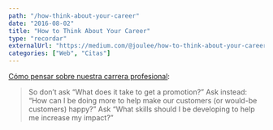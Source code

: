 ```yaml
---
path: "/how-think-about-your-career"
date: "2016-08-02"
title: "How to Think About Your Career"
type: "recordar"
externalUrl: "https://medium.com/@joulee/how-to-think-about-your-career-abf5300eba08#.39i8ksxfd"
categories: ["Web", "Citas"]
---
```


[C&oacute;mo pensar sobre nuestra carrera profesional](https://medium.com/@joulee/how-to-think-about-your-career-abf5300eba08#.39i8ksxfd):

> So don’t ask “What does it take to get a promotion?” Ask instead: “How can I be doing more to help make our customers (or would-be customers) happy?” Ask “What skills should I be developing to help me increase my impact?”